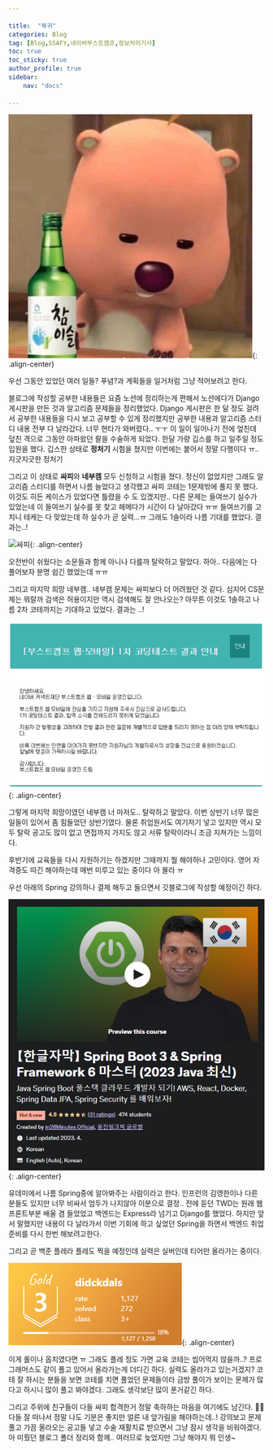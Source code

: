 ```yaml
---

title:  "복귀"
categories: Blog
tag: [Blog,SSAFY,네이버부스트캠프,정보처리기사]
toc: true
toc_sticky: true
author_profile: true
sidebar:
    nav: "docs"

---
```


![슬픈루피](/assets/images/blog/blog3/SadLoopy.PNG){: .align-center}

우선 그동안 있었던 여러 일들? 푸념?과 계획들을 일거처럼 그냥 적어보려고 한다.

블로그에 작성할 공부한 내용들은 요즘 노션에 정리하는게 편해서 노션에다가 Django 게시판을 만든 것과 알고리즘 문제들을 정리했었다. Django 게시판은 한 달 정도 걸려서 공부한 내용들을 다시 보고 공부할 수 있게 정리했지만 공부한 내용과 알고리즘 스터디 내용 전부 다 날라갔다. 너무 현타가 와버렸다.. ㅜㅜ 이 일이 일어나기 전에 엎친데 덮친 격으로 그동안 아파왔던 팔을 수술하게 되었다. 한달 가량 깁스를 하고 일주일 정도 입원을 했다. 깁스한 상태로 **정처기** 시험을 쳤지만 이번에는 붙어서 정말 다행이다 ㅠ.. 지긋지긋한 정처기

그리고 이 상태로 **싸피**와 **네부캠** 모두 신청하고 시험을 쳤다. 정신이 없었지만 그래도 알고리즘 스터디를 하면서 나름 늘었다고 생각했고 싸피 코테는 1문제밖에 풀지 못 했다. 이것도 히든 케이스가 있었다면 틀렸을 수 도 있겠지만.. 다른 문제는 들여쓰기 실수가 있었는네 이 들여쓰기 실수를 못 찾고 헤메다가 시간이 다 날아갔다 ㅠㅠ 들여쓰기를 고치니 테케는 다 맞았는데 하 실수가 곧 실력...ㅠ 그래도 1솔이라 나름 기대를 했었다. 결과는..!

![싸피](/assets/images/blog/blog3/싸피.PNG){: .align-center}


 오전반이 쉬웠다는 소문들과 함께 아니나 다를까 탈락하고 말았다. 하아.. 다음에는 다 풀어보자 분명 쉽긴 했었는데 ㅠㅠ

그리고 마지막 희망 네부캠.. 네부캠 문제는 싸피보다 더 어려웠던 것 같다. 심지어 CS문제는 뭐랄까 검색은 허용이지만 역시 검색해도 잘 안나오는? 아무튼 이것도 1솔하고 나름 2차 코테까지는 기대하고 있었다. 결과는 ..!

![네부캠](/assets/images/blog/blog3/네부캠.PNG){: .align-center}


그렇게 마지막 희망이였던 네부캠 너 마저도.. 탈락하고 말았다. 이번 상반기 너무 많은일들이 있어서 좀 힘들었던 상반기였다. 물론 취업원서도 여기저기 넣고 있지만 역시 모두 탈락 공고도 많이 없고 면접까지 가지도 않고 서류 탈락이라니 조금 지쳐가는 느낌이다. 

후반기에 교육들을 다시 지원하기는 하겠지만 그때까지 뭘 해야하나 고민이다. 영어 자격증도 따긴 해야하는데 매번 미루고 있는 중이다 아 몰라 ㅠ 

우선 아래의 Spring 강의하나 결제 해두고 들으면서 깃블로그에 작성할 예정이긴 하다. 

![Spring](/assets/images/blog/blog3/Spring.PNG){: .align-center}

유데미에서 나름 Spring중에 알아봐주는 사람이라고 한다. 인프런의 김영한이나 다른 분들도 있지만 너무 비싸서 엄두가 나지않아 이분으로 결정.. 전에 듣던 TWD는 원래 웹 프론트부분 배울 겸 들었었고 백엔드는 Express라 넘기고 Django를 했었다. 하지만 앞서 말했지만 내용이 다 날라가서 이번 기회에 하고 싶었던 Spring을 하면서 백엔드 취업 준비를 다시 한번 해보려고한다. 

그리고 곧 백준 플레라 플레도 찍을 예정인데 실력은 실버인데 티어만 올라가는 중이다.

![Spring](/assets/images/blog/blog3/골드.PNG){: .align-center}


 이게 롤이나 옵치였다면 ㅠ 그래도 플레 정도 가면 교육 코테는 씹어먹지 않을까..? 프로그래머스도 같이 풀고 있어서 올라가는게 더디긴 하다. 실력도 올라가고 있는거겠지? 코테 잘 하시는 분들을 보면 코테를 치면 풀었던 문제들이라 금방 풀이가 보이는 문제가 많다고 하시니 많이 풀고 봐야겠다. 그래도 생각보단 많이 푼거같긴 하다.

그리고 주위에 친구들이 다들 싸피 합격한거 정말 축하하는 마음을 여기에도 남긴다. 👏👏 다들 잘 떠나서 정말 나도 기분은 좋지만 얼른 내 앞가림을 해야하는데..! 강의보고 문제 풀고 가끔 올라오는 공고들 넣고 수술 재활치료 받으면서 그냥 잠시 생각을 비워야겠다. 아 미뤘던 블로그 폴더 정리와 함께.. 여러므로 늦었지만 그냥 해야지 뭐 인생~
